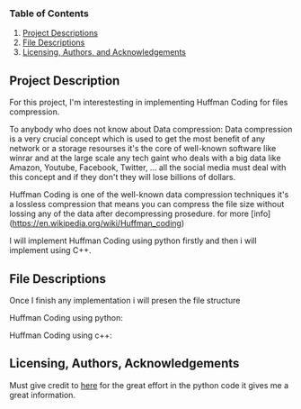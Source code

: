 
### Table of Contents

1. [Project Descriptions](#description)
2. [File Descriptions](#files)
3. [Licensing, Authors, and Acknowledgements](#licensing)


## Project Description <a name="description"></a>

For this project, I'm interestesting in implementing Huffman Coding for files compression.

To anybody who does not know about Data compression:
Data compression is a very crucial concept which is used to get the most benefit of any network or a storage resourses it's the core of well-known software like winrar and at the large scale any tech gaint who deals with a big data like Amazon, Youtube, Facebook, Twitter, ... all the social media
must deal with this concept and if they don't they will lose billions of dollars.

Huffman Coding is one of the well-known data compression techniques it's a lossless compression that means you can compress the file size without lossing any of the data after decompressing prosedure. for more [info] (https://en.wikipedia.org/wiki/Huffman_coding)

I will implement Huffman Coding using python firstly and then i will implement using C++.


## File Descriptions <a name="files"></a>
Once I finish any implementation i will presen the file structure

Huffman Coding using python:

Huffman Coding using c++:    


## Licensing, Authors, Acknowledgements <a name="licensing"></a>

Must give credit to [here](https://www.youtube.com/watch?v=JCOph23TQTY&feature=youtu.be) for the great effort in the python code it gives me a great information.


